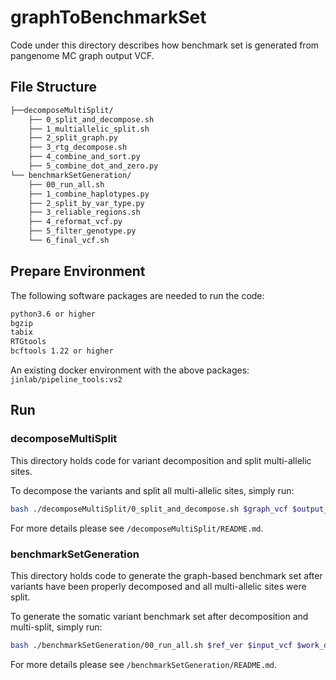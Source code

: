 # graphToBenchmarkSet

Code under this directory describes how benchmark set is generated from pangenome MC graph output VCF.

## File Structure
```markdown
├──decomposeMultiSplit/
    ├── 0_split_and_decompose.sh
    ├── 1_multiallelic_split.sh
    ├── 2_split_graph.py
    ├── 3_rtg_decompose.sh
    ├── 4_combine_and_sort.py
    ├── 5_combine_dot_and_zero.py
└── benchmarkSetGeneration/
    ├── 00_run_all.sh
    ├── 1_combine_haplotypes.py
    ├── 2_split_by_var_type.py
    ├── 3_reliable_regions.sh
    ├── 4_reformat_vcf.py
    ├── 5_filter_genotype.py
    └── 6_final_vcf.sh
```
## Prepare Environment
The following software packages are needed to run the code:
```markdown
python3.6 or higher
bgzip
tabix
RTGtools
bcftools 1.22 or higher
```
An existing docker environment with the above packages: `jinlab/pipeline_tools:vs2`

## Run

### decomposeMultiSplit

This directory holds code for variant decomposition and split multi-allelic sites. 

To decompose the variants and split all multi-allelic sites, simply run:
```bash
bash ./decomposeMultiSplit/0_split_and_decompose.sh $graph_vcf $output_dir
```

For more details please see `/decomposeMultiSplit/README.md`.

### benchmarkSetGeneration

This directory holds code to generate the graph-based benchmark set after variants have been properly decomposed and all multi-allelic sites were split. 

To generate the somatic variant benchmark set after decomposition and multi-split, simply run:
```bash
bash ./benchmarkSetGeneration/00_run_all.sh $ref_ver $input_vcf $work_dir
```

For more details please see `/benchmarkSetGeneration/README.md`.
